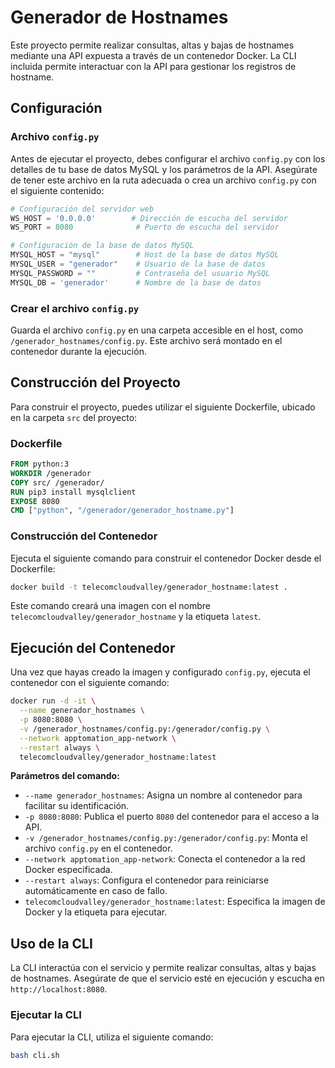 # Generador de Hostnames

Este proyecto permite realizar consultas, altas y bajas de hostnames mediante una API expuesta a través de un contenedor Docker. La CLI incluida permite interactuar con la API para gestionar los registros de hostname.

## Configuración

### Archivo `config.py`

Antes de ejecutar el proyecto, debes configurar el archivo `config.py` con los detalles de tu base de datos MySQL y los parámetros de la API. Asegúrate de tener este archivo en la ruta adecuada o crea un archivo `config.py` con el siguiente contenido:

```python
# Configuración del servidor web
WS_HOST = '0.0.0.0'        # Dirección de escucha del servidor
WS_PORT = 8080              # Puerto de escucha del servidor

# Configuración de la base de datos MySQL
MYSQL_HOST = "mysql"        # Host de la base de datos MySQL
MYSQL_USER = "generador"    # Usuario de la base de datos
MYSQL_PASSWORD = ""         # Contraseña del usuario MySQL
MYSQL_DB = 'generador'      # Nombre de la base de datos
```

### Crear el archivo `config.py`

Guarda el archivo `config.py` en una carpeta accesible en el host, como `/generador_hostnames/config.py`. Este archivo será montado en el contenedor durante la ejecución.

## Construcción del Proyecto

Para construir el proyecto, puedes utilizar el siguiente Dockerfile, ubicado en la carpeta `src` del proyecto:

### Dockerfile

```Dockerfile
FROM python:3
WORKDIR /generador
COPY src/ /generador/
RUN pip3 install mysqlclient
EXPOSE 8080
CMD ["python", "/generador/generador_hostname.py"]
```

### Construcción del Contenedor

Ejecuta el siguiente comando para construir el contenedor Docker desde el Dockerfile:

```bash
docker build -t telecomcloudvalley/generador_hostname:latest .
```

Este comando creará una imagen con el nombre `telecomcloudvalley/generador_hostname` y la etiqueta `latest`.

## Ejecución del Contenedor

Una vez que hayas creado la imagen y configurado `config.py`, ejecuta el contenedor con el siguiente comando:

```bash
docker run -d -it \
  --name generador_hostnames \
  -p 8080:8080 \
  -v /generador_hostnames/config.py:/generador/config.py \
  --network apptomation_app-network \
  --restart always \
  telecomcloudvalley/generador_hostname:latest
```

**Parámetros del comando:**

- `--name generador_hostnames`: Asigna un nombre al contenedor para facilitar su identificación.
- `-p 8080:8080`: Publica el puerto `8080` del contenedor para el acceso a la API.
- `-v /generador_hostnames/config.py:/generador/config.py`: Monta el archivo `config.py` en el contenedor.
- `--network apptomation_app-network`: Conecta el contenedor a la red Docker especificada.
- `--restart always`: Configura el contenedor para reiniciarse automáticamente en caso de fallo.
- `telecomcloudvalley/generador_hostname:latest`: Especifica la imagen de Docker y la etiqueta para ejecutar.

## Uso de la CLI

La CLI interactúa con el servicio y permite realizar consultas, altas y bajas de hostnames. Asegúrate de que el servicio esté en ejecución y escucha en `http://localhost:8080`.

### Ejecutar la CLI

Para ejecutar la CLI, utiliza el siguiente comando:

```bash
bash cli.sh
```

